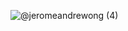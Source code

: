 

![@jeromeandrewong (4)](https://user-images.githubusercontent.com/68373112/232233938-db116ee9-4b85-4802-85bf-7429bf2e8936.png)

